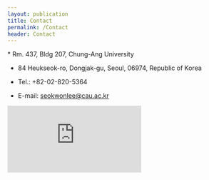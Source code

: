 ```yaml
---
layout: publication
title: Contact
permalink: /Contact
header: Contact
---
```

<p>
* Rm. 437, Bldg 207, Chung-Ang University

* 84 Heukseok-ro, Dongjak-gu, Seoul,  06974, Republic of Korea

* Tel.: +82-02-820-5364

* E-mail: seokwonlee@cau.ac.kr

<div class="iframe-container iframe-container1_1" style="width: 30%;">
<iframe sandbox="allow-scripts allow-popups allow-forms allow-same-origin allow-popups-to-escape-sandbox allow-downloads allow-modals allow-storage-access-by-user-activation" frameborder="0" aria-label="Map, 봅스트홀" src="https://maps-api-ssl.google.com/maps?hl=ko&amp;ll=37.503801,126.957688&amp;output=embed&amp;q=%EB%8C%80%ED%95%9C%EB%AF%BC%EA%B5%AD+%EC%84%9C%EC%9A%B8%ED%8A%B9%EB%B3%84%EC%8B%9C+%EB%8F%99%EC%9E%91%EA%B5%AC+%ED%9D%91%EC%84%9D%EB%8F%99+236-26+(%EB%B4%85%EC%8A%A4%ED%8A%B8%ED%99%80)&amp;z=17" ></iframe></div>
</p>